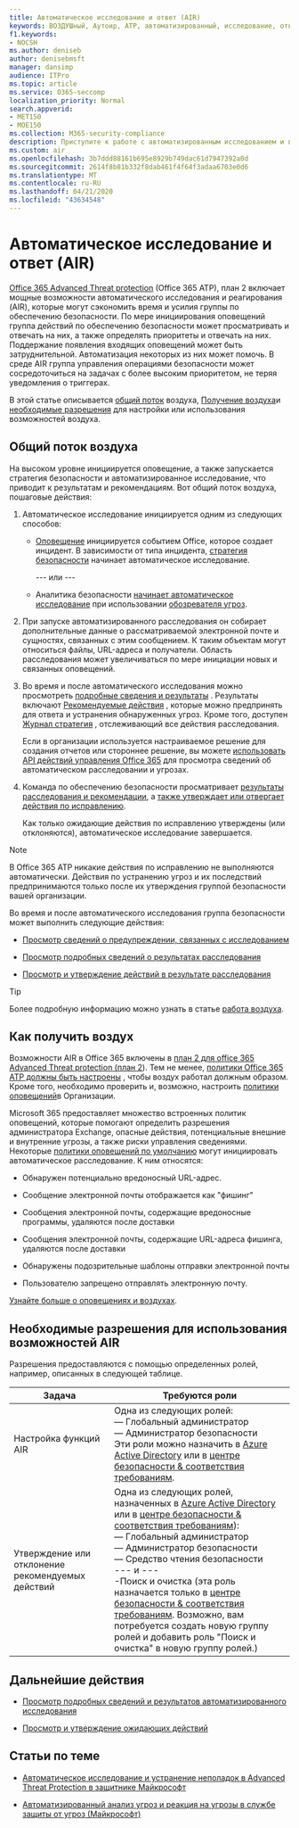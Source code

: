 ```yaml
---
title: Автоматическое исследование и ответ (AIR)
keywords: ВОЗДУШный, Аутоир, ATP, автоматизированный, исследование, ответ, исправление, угрозы, усовершенствованный, угроза, защита
f1.keywords:
- NOCSH
ms.author: deniseb
author: denisebmsft
manager: dansimp
audience: ITPro
ms.topic: article
ms.service: O365-seccomp
localization_priority: Normal
search.appverid:
- MET150
- MOE150
ms.collection: M365-security-compliance
description: Приступите к работе с автоматизированным исследованием и возможностями реагирования в Office 365 Advanced Threat Protection Plan 2.
ms.custom: air
ms.openlocfilehash: 3b7ddd88161b695e8929b749dac61d7947392a0d
ms.sourcegitcommit: 2614f8b81b332f8dab461f4f64f3adaa6703e0d6
ms.translationtype: MT
ms.contentlocale: ru-RU
ms.lasthandoff: 04/21/2020
ms.locfileid: "43634548"
---
```

# <a name="automated-investigation-and-response-air"></a>Автоматическое исследование и ответ (AIR)

[Office 365 Advanced Threat protection](office-365-atp.md) (Office 365 ATP), план 2 включает мощные возможности автоматического исследования и реагирования (AIR), которые могут сэкономить время и усилия группы по обеспечению безопасности. По мере инициирования оповещений группа действий по обеспечению безопасности может просматривать и отвечать на них, а также определять приоритеты и отвечать на них. Поддержание появления входящих оповещений может быть затруднительной. Автоматизация некоторых из них может помочь. В среде AIR группа управления операциями безопасности может сосредоточиться на задачах с более высоким приоритетом, не теряя уведомления о триггерах.

В этой статье описывается [общий поток](#the-overall-flow-of-air) воздуха, [Получение воздуха](#how-to-get-air)и [необходимые разрешения](#required-permissions-to-use-air-capabilities) для настройки или использования возможностей воздуха. 

## <a name="the-overall-flow-of-air"></a>Общий поток воздуха

На высоком уровне инициируется оповещение, а также запускается стратегия безопасности и автоматизированное исследование, что приводит к результатам и рекомендациям. Вот общий поток воздуха, пошаговые действия:

1. Автоматическое исследование инициируется одним из следующих способов:

   - [Оповещение](https://docs.microsoft.com/microsoft-365/compliance/alert-policies) инициируется событием Office, которое создает инцидент. В зависимости от типа инцидента, [стратегия безопасности](automated-investigation-response-office.md#security-playbooks) начинает автоматическое исследование. 

     --- или ---
   
   - Аналитика безопасности [начинает автоматическое исследование](automated-investigation-response-office.md#example-a-security-administrator-triggers-an-investigation-from-threat-explorer) при использовании [обозревателя угроз](threat-explorer.md).

2. При запуске автоматизированного расследования он собирает дополнительные данные о рассматриваемой электронной почте и сущностях, связанных с этим сообщением. К таким объектам могут относиться файлы, URL-адреса и получатели.  Область расследования может увеличиваться по мере инициации новых и связанных оповещений.

3. Во время и после автоматического исследования можно просмотреть [подробные сведения и результаты](air-view-investigation-results.md) . Результаты включают [Рекомендуемые действия](air-remediation-actions.md) , которые можно предпринять для ответа и устранения обнаруженных угроз. Кроме того, доступен [Журнал стратегия](air-view-investigation-results.md#playbook-log) , отслеживающий все действия расследования.

    Если в организации используется настраиваемое решение для создания отчетов или стороннее решение, вы можете [использовать API действий управления Office 365](air-custom-reporting.md) для просмотра сведений об автоматическом расследовании и угрозах.

4. Команда по обеспечению безопасности просматривает [результаты расследования и рекомендации](air-view-investigation-results.md), а [также утверждает или отвергает действия по исправлению](air-review-approve-pending-completed-actions.md). 

    Как только ожидающие действия по исправлению утверждены (или отклоняются), автоматическое исследование завершается.

> [!NOTE]
> В Office 365 ATP никакие действия по исправлению не выполняются автоматически. Действия по устранению угроз и их последствий предпринимаются только после их утверждения группой безопасности вашей организации. 

Во время и после автоматического исследования группа безопасности может выполнить следующие действия:

- [Просмотр сведений о предупреждении, связанных с исследованием](air-view-investigation-results.md#view-details-about-an-alert-related-to-an-investigation)

- [Просмотр подробных сведений о результатах расследования](air-view-investigation-results.md#view-details-of-an-investigation)

- [Просмотр и утверждение действий в результате расследования](air-review-approve-pending-completed-actions.md)

> [!TIP]
> Более подробную информацию можно узнать в статье [работа воздуха](https://docs.microsoft.com/microsoft-365/security/office-365-security/automated-investigation-response-office).

## <a name="how-to-get-air"></a>Как получить воздух

Возможности AIR в Office 365 включены в [план 2 для office 365 Advanced Threat protection (план 2](https://docs.microsoft.com/microsoft-365/security/office-365-security/office-365-atp#office-365-atp-plan-1-and-plan-2)). Тем не менее, [политики Office 365 ATP должны быть настроены](https://docs.microsoft.com/microsoft-365/security/office-365-security/protect-against-threats) , чтобы воздух работал должным образом. Кроме того, необходимо проверить и, возможно, настроить [политики оповещений](https://docs.microsoft.com/microsoft-365/compliance/alert-policies)в Организации. 

Microsoft 365 предоставляет множество встроенных политик оповещений, которые помогают определить разрешения администратора Exchange, опасные действия, потенциальные внешние и внутренние угрозы, а также риски управления сведениями. Некоторые [политики оповещений по умолчанию](https://docs.microsoft.com/microsoft-365/compliance/alert-policies#default-alert-policies) могут инициировать автоматическое расследование. К ним относятся:

- Обнаружен потенциально вредоносный URL-адрес.

- Сообщение электронной почты отображается как "фишинг"

- Сообщения электронной почты, содержащие вредоносные программы, удаляются после доставки

- Сообщения электронной почты, содержащие URL-адреса фишинга, удаляются после доставки

- Обнаружены подозрительные шаблоны отправки электронной почты

- Пользователю запрещено отправлять электронную почту.

[Узнайте больше о оповещениях и воздухах](https://docs.microsoft.com/microsoft-365/security/office-365-security/automated-investigation-response-office).

## <a name="required-permissions-to-use-air-capabilities"></a>Необходимые разрешения для использования возможностей AIR

Разрешения предоставляются с помощью определенных ролей, например, описанных в следующей таблице. 

|Задача |Требуются роли |
|--|--|
|Настройка функций AIR |Одна из следующих ролей: <br/>— Глобальный администратор<br/>— Администратор безопасности <br/>Эти роли можно назначить в [Azure Active Directory](https://docs.microsoft.com/azure/active-directory/users-groups-roles/directory-assign-admin-roles) или в [центре безопасности & соответствия требованиям](https://docs.microsoft.com/microsoft-365/security/office-365-security/permissions-in-the-security-and-compliance-center). |
|Утверждение или отклонение рекомендуемых действий|Одна из следующих ролей, назначенных в [Azure Active Directory](https://docs.microsoft.com/azure/active-directory/users-groups-roles/directory-assign-admin-roles) или в [центре безопасности & соответствия требованиям](https://docs.microsoft.com/microsoft-365/security/office-365-security/permissions-in-the-security-and-compliance-center)):<br/>— Глобальный администратор <br/>— Администратор безопасности<br/>— Средство чтения безопасности <br/>--- и ---<br/>-Поиск и очистка (эта роль назначается только в [центре безопасности & соответствия требованиям](https://docs.microsoft.com/microsoft-365/security/office-365-security/permissions-in-the-security-and-compliance-center). Возможно, вам потребуется создать новую группу ролей и добавить роль "Поиск и очистка" в новую группу ролей.)

## <a name="next-steps"></a>Дальнейшие действия

- [Просмотр подробных сведений и результатов автоматизированного исследования](https://docs.microsoft.com/microsoft-365/security/office-365-security/air-view-investigation-results#view-details-of-an-investigation)

- [Просмотр и утверждение ожидающих действий](https://docs.microsoft.com/microsoft-365/security/office-365-security/air-remediation-actions)

## <a name="related-articles"></a>Статьи по теме

- [Автоматическое исследование и устранение неполадок в Advanced Threat Protection в защитнике Майкрософт](https://docs.microsoft.com/windows/security/threat-protection/microsoft-defender-atp/automated-investigations)

- [Автоматизированный анализ угроз и реакция на угрозы в службе защиты от угроз (Майкрософт)](https://docs.microsoft.com/microsoft-365/security/mtp/mtp-autoir)
